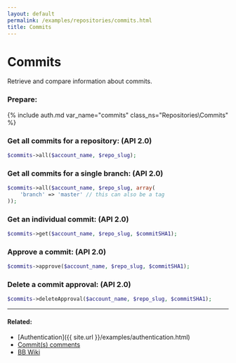 ```yaml
---
layout: default
permalink: /examples/repositories/commits.html
title: Commits
---
```


# Commits

Retrieve and compare information about commits.

### Prepare:
{% include auth.md var_name="commits" class_ns="Repositories\Commits" %}

### Get all commits for a repository: (API 2.0)

```php
$commits->all($account_name, $repo_slug);
```

### Get all commits for a single branch: (API 2.0)

```php
$commits->all($account_name, $repo_slug, array(
    'branch' => 'master' // this can also be a tag
));
```

### Get an individual commit: (API 2.0)

```php
$commits->get($account_name, $repo_slug, $commitSHA1);
```

### Approve a commit: (API 2.0)

```php
$commits->approve($account_name, $repo_slug, $commitSHA1);
```

### Delete a commit approval: (API 2.0)

```php
$commits->deleteApproval($account_name, $repo_slug, $commitSHA1);
```

----

#### Related:
  * [Authentication]({{ site.url }}/examples/authentication.html)
  * [Commit(s) comments](commits/comments.html)
  * [BB Wiki](https://confluence.atlassian.com/x/doA7Fw)

